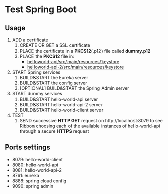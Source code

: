 # Test Spring Boot

## Usage

1. ADD a certificate
    1. CREATE OR GET a SSL certificate
    1. PLACE the certificate in a **PKCS12**(.p12) file called **dummy.p12**
    1. PLACE the **PKCS12** file in:
        - [helloworld-api/src/main/resources/keystore](apps/helloworld-api/src/main/resources/keystore)
        - [helloworld-api-2/src/main/resources/keystore](apps/helloworld-api-2/src/main/resources/keystore)
1. START Spring services
    1. BUILD&START the Eureka server
    1. BUILD&START the config server
    1. [OPTIONAL] BUILD&START the Spring Admin server
1. START dummy services
    1. BUILD&START hello-world-api server
    1. BUILD&START hello-world-api-2 server
    1. BUILD&START hello-world-client server
1. TEST
    1. SEND successive **HTTP GET** request on http://localhost:8079 to see Ribbon choosing each of the available instances of hello-world-api through a secure **HTTPS** request


## Ports settings
- 8079: hello-world-client
- 8080: hello-world-api
- 8081: hello-world-api-2
- 8761: eureka
- 8888: spring cloud config
- 9090: spring admin
